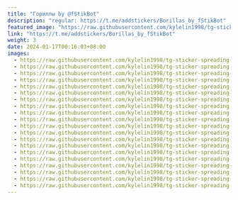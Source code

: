 ```yaml
---
title: "Гориллы by @fStikBot"
description: "regular: https://t.me/addstickers/Borillas_by_fStikBot"
featured_image: "https://raw.githubusercontent.com/kylelin1998/tg-sticker-spreading-worldwide-images/main/img/e9559612-83dd-4146-b7d7-886dba023ebc.jpg"
link: "https://t.me/addstickers/Borillas_by_fStikBot"
weight: 3
date: 2024-01-17T00:16:03+08:00
images:
  - https://raw.githubusercontent.com/kylelin1998/tg-sticker-spreading-worldwide-images/main/img/e9559612-83dd-4146-b7d7-886dba023ebc.jpg
  - https://raw.githubusercontent.com/kylelin1998/tg-sticker-spreading-worldwide-images/main/img/758de0b6-4185-40db-863f-456631c5c8dd.jpg
  - https://raw.githubusercontent.com/kylelin1998/tg-sticker-spreading-worldwide-images/main/img/f946e794-a973-4232-a015-51a99b8592e6.jpg
  - https://raw.githubusercontent.com/kylelin1998/tg-sticker-spreading-worldwide-images/main/img/a9a19c60-fedc-4ec9-b19b-0e357a607fca.jpg
  - https://raw.githubusercontent.com/kylelin1998/tg-sticker-spreading-worldwide-images/main/img/099cc946-8f81-4f0c-bde6-74c296f8d079.jpg
  - https://raw.githubusercontent.com/kylelin1998/tg-sticker-spreading-worldwide-images/main/img/7720f2d9-1d83-4599-b09f-e57a609ca003.jpg
  - https://raw.githubusercontent.com/kylelin1998/tg-sticker-spreading-worldwide-images/main/img/a5c1fe2d-fef7-4f90-a823-97709bb5c64b.jpg
  - https://raw.githubusercontent.com/kylelin1998/tg-sticker-spreading-worldwide-images/main/img/5a1bac8c-c253-454d-a70c-bba8f1e7b22d.jpg
  - https://raw.githubusercontent.com/kylelin1998/tg-sticker-spreading-worldwide-images/main/img/cbbb4169-3ea7-48a1-b184-ded0245dab88.jpg
  - https://raw.githubusercontent.com/kylelin1998/tg-sticker-spreading-worldwide-images/main/img/8b6dc82d-d625-438e-a7ad-698089e57c3e.jpg
  - https://raw.githubusercontent.com/kylelin1998/tg-sticker-spreading-worldwide-images/main/img/9d2641a5-3994-4774-970e-dd7fd2f870da.jpg
  - https://raw.githubusercontent.com/kylelin1998/tg-sticker-spreading-worldwide-images/main/img/658a4d9d-bb27-4411-9b4b-272c6b201df0.jpg
  - https://raw.githubusercontent.com/kylelin1998/tg-sticker-spreading-worldwide-images/main/img/7d7f7e00-93b1-4569-b559-0a8561e927d9.jpg
  - https://raw.githubusercontent.com/kylelin1998/tg-sticker-spreading-worldwide-images/main/img/f9f2c8ac-ba99-4924-a859-1d358a1b1245.jpg
  - https://raw.githubusercontent.com/kylelin1998/tg-sticker-spreading-worldwide-images/main/img/5af3b7b4-ba14-4a75-9970-10c39da2b659.jpg
  - https://raw.githubusercontent.com/kylelin1998/tg-sticker-spreading-worldwide-images/main/img/04d6c924-b77a-4769-862f-50d12876e8c0.jpg
  - https://raw.githubusercontent.com/kylelin1998/tg-sticker-spreading-worldwide-images/main/img/248692ef-0a69-4a43-a8a6-173a865f97bf.jpg
  - https://raw.githubusercontent.com/kylelin1998/tg-sticker-spreading-worldwide-images/main/img/2ad5ff14-5b2b-4490-80ca-34b9213e7acb.jpg
  - https://raw.githubusercontent.com/kylelin1998/tg-sticker-spreading-worldwide-images/main/img/67fd23f1-9944-44dc-96c7-228a8b91c288.jpg
  - https://raw.githubusercontent.com/kylelin1998/tg-sticker-spreading-worldwide-images/main/img/5a1f3aef-1914-45d4-b601-c858c3327178.jpg
---
```

